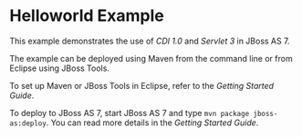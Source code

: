 Helloworld Example
==================

This example demonstrates the use of *CDI 1.0* and *Servlet 3* in JBoss AS 7.

The example can be deployed using Maven from the command line or from Eclipse using
JBoss Tools.

To set up Maven or JBoss Tools in Eclipse, refer to the _Getting Started Guide_.

To deploy to JBoss AS 7, start JBoss AS 7 and type `mvn package jboss-as:deploy`. You
can read more details in the _Getting Started Guide_.